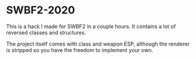 # SWBF2-2020

This is a hack I made for SWBF2 in a couple hours. It contains a lot of reversed classes and structures.

The project itself comes with class and weapon ESP, although the renderer is stripped so you have the freedom to implement your own.
